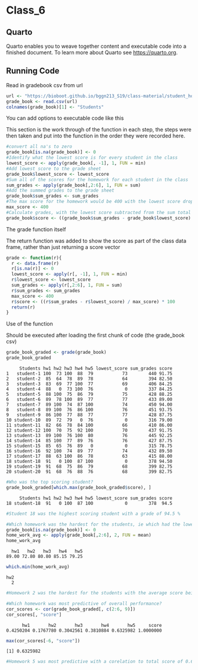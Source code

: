 # Class_6

## Quarto

Quarto enables you to weave together content and executable code into a
finished document. To learn more about Quarto see <https://quarto.org>.

## Running Code

Read in gradebook csv from url

``` r
url <- "https://bioboot.github.io/bggn213_S19/class-material/student_homework.csv"
grade_book <- read.csv(url)
colnames(grade_book)[1] <- "Students"
```

You can add options to executable code like this

This section is the work through of the function in each step, the steps
were then taken and put into the function in the order they were
recorded here.

``` r
#convert all na's to zero
grade_book[is.na(grade_book)] <- 0
#Identify what the lowest score is for every student in the class
lowest_score <- apply(grade_book[, -1], 1, FUN = min)
#Add lowest score to the grade sheet
grade_book$lowest_score <- lowest_score
#Sum all of the scores for the homework for each student in the class
sum_grades <- apply(grade_book[,2:6], 1, FUN = sum)
#Add the summed grades to the grade sheet
grade_book$sum_grades <- sum_grades
#The max score for the homework would be 400 with the lowest score dropped
max_score <- 400
#Calculate grades, with the lowest score subtracted from the sum total score
grade_book$score <- ((grade_book$sum_grades - grade_book$lowest_score) / max_score) * 100
```

The grade function itself

The return function was added to show the score as part of the class
data frame, rather than just returning a score vector

``` r
grade <- function(r){
  r <- data.frame(r)
  r[is.na(r)] <- 0
  lowest_score <- apply(r[, -1], 1, FUN = min)
  r$lowest_score <- lowest_score
  sum_grades <- apply(r[,2:6], 1, FUN = sum)
  r$sum_grades <- sum_grades
  max_score <- 400
  r$score <- ((r$sum_grades - r$lowest_score) / max_score) * 100
  return(r)
}
```

Use of the function

Should be executed after loading the first chunk of code (the grade_book
csv)

``` r
grade_book_graded <- grade(grade_book)
grade_book_graded
```

         Students hw1 hw2 hw3 hw4 hw5 lowest_score sum_grades score
    1   student-1 100  73 100  88  79           73        440 91.75
    2   student-2  85  64  78  89  78           64        394 82.50
    3   student-3  83  69  77 100  77           69        406 84.25
    4   student-4  88   0  73 100  76            0        337 84.25
    5   student-5  88 100  75  86  79           75        428 88.25
    6   student-6  89  78 100  89  77           77        433 89.00
    7   student-7  89 100  74  87 100           74        450 94.00
    8   student-8  89 100  76  86 100           76        451 93.75
    9   student-9  86 100  77  88  77           77        428 87.75
    10 student-10  89  72  79   0  76            0        316 79.00
    11 student-11  82  66  78  84 100           66        410 86.00
    12 student-12 100  70  75  92 100           70        437 91.75
    13 student-13  89 100  76 100  80           76        445 92.25
    14 student-14  85 100  77  89  76           76        427 87.75
    15 student-15  85  65  76  89   0            0        315 78.75
    16 student-16  92 100  74  89  77           74        432 89.50
    17 student-17  88  63 100  86  78           63        415 88.00
    18 student-18  91   0 100  87 100            0        378 94.50
    19 student-19  91  68  75  86  79           68        399 82.75
    20 student-20  91  68  76  88  76           68        399 82.75

``` r
#Who was the top scoring student?
grade_book_graded[which.max(grade_book_graded$score), ]
```

         Students hw1 hw2 hw3 hw4 hw5 lowest_score sum_grades score
    18 student-18  91   0 100  87 100            0        378  94.5

``` r
#Student 18 was the highest scoring student with a grade of 94.5 %
```

``` r
#Which homework was the hardest for the students, ie which had the lowest average score
grade_book[is.na(grade_book)] <- 0
home_work_avg <- apply(grade_book[,2:6], 2, FUN = mean)
home_work_avg
```

      hw1   hw2   hw3   hw4   hw5 
    89.00 72.80 80.80 85.15 79.25 

``` r
which.min(home_work_avg)
```

    hw2 
      2 

``` r
#Homework 2 was the hardest for the students with the average score being 72.8 out of 100
```

``` r
#Which homework was most predictive of overall performance?
cor_scores <- cor(grade_book_graded[, c(2:6, 9)])
cor_scores[, "score"]
```

          hw1       hw2       hw3       hw4       hw5     score 
    0.4250204 0.1767780 0.3042561 0.3810884 0.6325982 1.0000000 

``` r
max(cor_scores[-6, "score"])
```

    [1] 0.6325982

``` r
#Homework 5 was most predictive with a corelation to total score of 0.6325982
```
